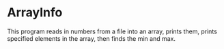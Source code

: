 # ArrayInfo
This program reads in numbers from a file into an array, prints them, prints specified elements in the array, then finds the min and max.
